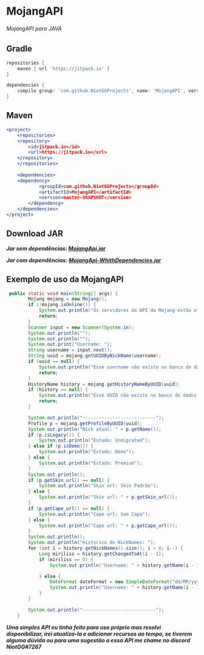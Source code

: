 # MojangAPI

###### MojangAPI para JAVA

## Gradle 
```gradle
repositories {
    maven { url 'https://jitpack.io' }
}

dependencies { 
    compile group: 'com.github.NiotGGProjects', name: 'MojangAPI', version: 'master-SNAPSHOT'
}
```

## Maven
```apache
<project>
    <repositories>
	<repository>
	    <id>jitpack.io</id>
	    <url>https://jitpack.io</url>
	</repository>
    </repositories>
	
    <dependencies>
	<dependency>
    	    <groupId>com.github.NiotGGProjects</groupId>
    	    <artifactId>MojangAPI</artifactId>
    	    <version>master-SNAPSHOT</version>
    	</dependency>
    </dependencies>
</project>
```

## Download JAR
***Jar sem dependências: [MojangApi.jar](https://github.com/NiotGGProjects/MojangAPI/releases/download/1%2C0/MojangApi.jar)***

***Jar com dependências: [MojangApi-WhithDependencies.jar](https://github.com/NiotGGProjects/MojangAPI/releases/download/1%2C0/MojangApi-WhithDependencies.jar)***

## Exemplo de uso da MojangAPI

```java
 public static void main(String[] args) {
        Mojang mojang = new Mojang();
        if (!mojang.isOnline()) {
            System.out.println("Os servidores da API da Mojang estão offline");
            return;
        }
        Scanner input = new Scanner(System.in);
        System.out.println("");
        System.out.println("");
        System.out.print("Username: ");
        String username = input.next();
        String uuid = mojang.getUUIDByNickName(username);
        if (uuid == null) {
            System.out.println("Esse username não existe no banco de dados da mojang!");
            return;
        }
        HistoryName history = mojang.getHistoryNameByUUID(uuid);
        if (history == null) {
            System.out.println("Esse UUID não existe no banco de dados da mojang!");
            return;
        }

        System.out.println("---------------------------");
        Profile p = mojang.getProfileByUUID(uuid);
        System.out.println("Nick atual: " + p.getName());
        if (p.isLegacy()) {
            System.out.println("Estado: Unmigrated");
        } else if (p.isDemo()) {
            System.out.println("Estado: Demo");
        } else {
            System.out.println("Estado: Premium");
        }
        System.out.println();
        if (p.getSkin_url() == null) {
            System.out.println("Skin url: Skin Padrão");
        } else {
            System.out.println("Skin url: " + p.getSkin_url());
        }
        if (p.getCape_url() == null) {
            System.out.println("Cape url: Sem Capa");
        } else {
            System.out.println("Cape url: " + p.getCape_url());
        }
        System.out.println();
        System.out.println("Historico de NickNames: ");
        for (int i = history.getNickNames().size(); i > 0; i--) {
            Long miriliss = history.getChangedToAt(i - 1);
            if (miriliss == 0) {
                System.out.println("Username: " + history.getName(i - 1));

            } else {
                DateFormat dateFormat = new SimpleDateFormat("dd/MM/yyyy HH:mm");
                System.out.println("Username: " + history.getName(i - 1) + " * " + dateFormat.format(new Date(miriliss)));
            }
        }

        System.out.println("---------------------------");
    }
```

***Uma simples API eu tinha feito para uso próprio mas resolvi disponibilizar, irei atualiza-la e adicionar recursos ao tempo, se tiverem alguma dúvida ou para uma sugestão a essa API me chame no discord NiotGG#7267***

